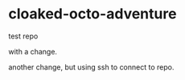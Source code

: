 cloaked-octo-adventure
======================

test repo

with a change.

another change, but using ssh to connect to repo.
